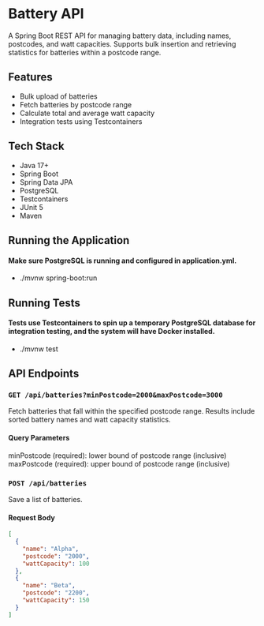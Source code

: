 # Battery API

A Spring Boot REST API for managing battery data, including names, postcodes, and watt capacities. Supports bulk insertion and retrieving statistics for batteries within a postcode range.

## Features

- Bulk upload of batteries
- Fetch batteries by postcode range
- Calculate total and average watt capacity
- Integration tests using Testcontainers

## Tech Stack

- Java 17+
- Spring Boot
- Spring Data JPA
- PostgreSQL
- Testcontainers
- JUnit 5
- Maven

## Running the Application
#### Make sure PostgreSQL is running and configured in application.yml.

- ./mvnw spring-boot:run

## Running Tests
#### Tests use Testcontainers to spin up a temporary PostgreSQL database for integration testing, and the system will have Docker installed.
- ./mvnw test

## API Endpoints

### `GET /api/batteries?minPostcode=2000&maxPostcode=3000`
Fetch batteries that fall within the specified postcode range. Results include sorted battery names and watt capacity statistics.

#### Query Parameters
minPostcode (required): lower bound of postcode range (inclusive)
maxPostcode (required): upper bound of postcode range (inclusive)

### `POST /api/batteries`
Save a list of batteries.

#### Request Body

```json
[
  {
    "name": "Alpha",
    "postcode": "2000",
    "wattCapacity": 100
  },
  {
    "name": "Beta",
    "postcode": "2200",
    "wattCapacity": 150
  }
]


